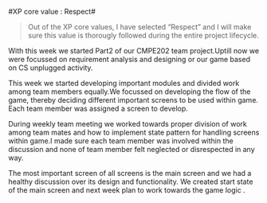 #XP core value : Respect#
>Out of the XP core values, I have selected “Respect” and I will make sure this value is thorougly followed during the entire project lifecycle.

With this week we started Part2 of our CMPE202 team project.Uptill now we were focussed on requirement analysis and designing or our game based on CS unplugged activity.

This week we started developing important modules and divided work among team members equally.We focussed on developing the flow of the game, thereby deciding different important screens to be used within game.
Each team member was assigned a screen to develop. 

During weekly team meeting we worked towards proper division of work among team mates and how to implement state pattern for handling screens within game.I made sure each team member was involved within the discussion and none of team member felt neglected or disrespected in any way.

The most important screen of all screens is the main screen and we had a healthy discussion over its design and functionality. We created start state of the main screen and next week plan to work towards the game logic .
